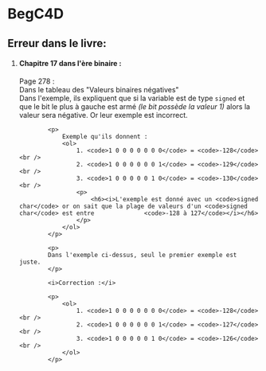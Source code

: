 <h1>BegC4D</h1>
<h2>Erreur dans le livre:</h2>
	<ol>
		<li>
			<h4>Chapitre 17 dans l'ère binaire :</h4>
 			<p>
 			Page 278 :<br />
 			Dans le tableau des "Valeurs binaires négatives"<br />
 			Dans l'exemple, ils expliquent que si la variable est de type <code>signed</code> et que le bit le plus à gauche est armé <i>(le bit possède la valeur 1)</i> alors la valeur sera négative. Or leur exemple est incorrect.
 			</p>
 			
			<p>
 				Exemple qu'ils donnent :
				<ol>
					1. <code>1 0 0 0 0 0 0 0</code> = <code>-128</code><br />
					2. <code>1 0 0 0 0 0 0 1</code> = <code>-129</code><br />
					3. <code>1 0 0 0 0 0 1 0</code> = <code>-130</code><br />
					<p>
						<h6><i>L'exemple est donné avec un <code>signed char</code> or on sait que la plage de valeurs d'un <code>signed char</code> est entre 				<code>-128 à 127</code></i></h6>
					</p>
				</ol>
			</p>
			
			<p>
			Dans l'exemple ci-dessus, seul le premier exemple est juste.
			</p>
			
			<i>Correction :</i>
			
			<p>
				<ol>
					1. <code>1 0 0 0 0 0 0 0</code> = <code>-128</code><br />
					2. <code>1 0 0 0 0 0 0 1</code> = <code>-127</code><br />
					3. <code>1 0 0 0 0 0 1 0</code> = <code>-126</code><br />
				</ol>
			</p>
